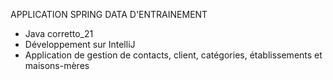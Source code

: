 APPLICATION SPRING DATA D'ENTRAINEMENT
- Java corretto_21
- Développement sur IntelliJ
- Application de gestion de contacts, client, catégories, établissements et maisons-mères
